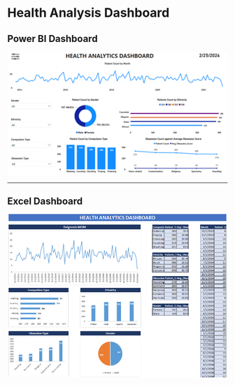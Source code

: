 # Health Analysis Dashboard

## Power BI Dashboard
![Power BI Dashboard](https://github.com/Gajaluxan/health-care-center-data-analysis-project-in-excel-sql-and-powerbi/blob/main/Health%20Analysis%20Power%20BI%20Report.png)

---

## Excel Dashboard
![Excel Dashboard](https://github.com/Gajaluxan/health-care-center-data-analysis-project-in-excel-sql-and-powerbi/blob/main/Health%20Analysis%20Excel%20Dashboard.png)
